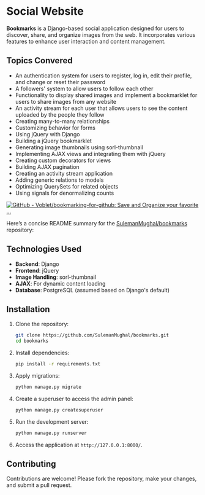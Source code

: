 
# Social Website

**Bookmarks** is a Django-based social application designed for users to discover, share, and organize images from the web. It incorporates various features to enhance user interaction and content management.

## Topics Convered

- An authentication system for users to register, log in, edit their profile, and change or reset their password
- A followers' system to allow users to follow each other
- Functionality to display shared images and implement a bookmarklet for users to share images from any website
- An activity stream for each user that allows users to see the content uploaded by the people they follow
- Creating many-to-many relationships
- Customizing behavior for forms
- Using jQuery with Django
- Building a jQuery bookmarklet
- Generating image thumbnails using sorl-thumbnail
- Implementing AJAX views and integrating them with jQuery
- Creating custom decorators for views
- Building AJAX pagination
- Creating an activity stream application
- Adding generic relations to models
- Optimizing QuerySets for related objects
- Using signals for denormalizing counts


[![GitHub - Voblet/bookmarking-for-github: Save and Organize your favorite ...](https://tse2.mm.bing.net/th?id=OIP.D4rHfc0324ABAspquKvNKQE8DF\&pid=Api)](https://github.com/Voblet/bookmarking-for-github)

Here’s a concise README summary for the [SulemanMughal/bookmarks](https://github.com/SulemanMughal/bookmarks) repository:


## Technologies Used

* **Backend**: Django
* **Frontend**: jQuery
* **Image Handling**: sorl-thumbnail
* **AJAX**: For dynamic content loading
* **Database**: PostgreSQL (assumed based on Django's default)

## Installation

1. Clone the repository:

   ```bash
   git clone https://github.com/SulemanMughal/bookmarks.git
   cd bookmarks
   ```

2. Install dependencies:

   ```bash
   pip install -r requirements.txt
   ```

3. Apply migrations:

   ```bash
   python manage.py migrate
   ```

4. Create a superuser to access the admin panel:

   ```bash
   python manage.py createsuperuser
   ```

5. Run the development server:

   ```bash
   python manage.py runserver
   ```

6. Access the application at `http://127.0.0.1:8000/`.

## Contributing

Contributions are welcome! Please fork the repository, make your changes, and submit a pull request.
